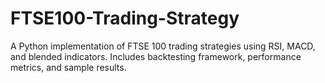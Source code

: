 # FTSE100-Trading-Strategy
A Python implementation of FTSE 100 trading strategies using RSI, MACD, and blended indicators. Includes backtesting framework, performance metrics, and sample results.
